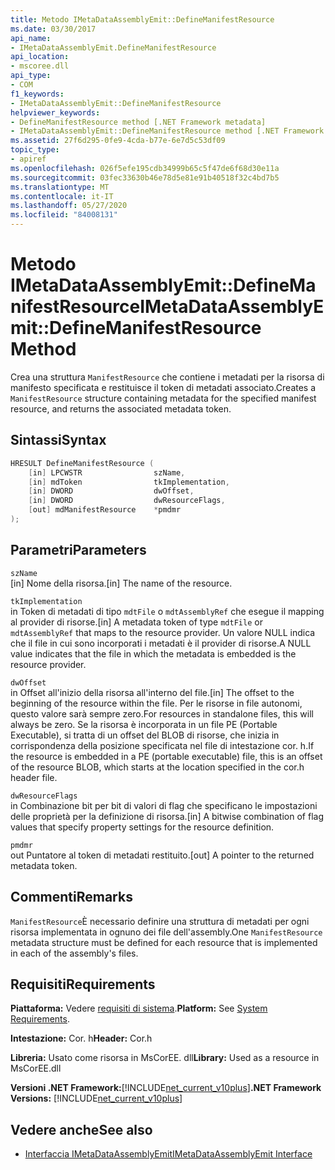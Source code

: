 ```yaml
---
title: Metodo IMetaDataAssemblyEmit::DefineManifestResource
ms.date: 03/30/2017
api_name:
- IMetaDataAssemblyEmit.DefineManifestResource
api_location:
- mscoree.dll
api_type:
- COM
f1_keywords:
- IMetaDataAssemblyEmit::DefineManifestResource
helpviewer_keywords:
- DefineManifestResource method [.NET Framework metadata]
- IMetaDataAssemblyEmit::DefineManifestResource method [.NET Framework metadata]
ms.assetid: 27f6d295-0fe9-4cda-b77e-6e7d5c53df09
topic_type:
- apiref
ms.openlocfilehash: 026f5efe195cdb34999b65c5f47de6f68d30e11a
ms.sourcegitcommit: 03fec33630b46e78d5e81e91b40518f32c4bd7b5
ms.translationtype: MT
ms.contentlocale: it-IT
ms.lasthandoff: 05/27/2020
ms.locfileid: "84008131"
---
```

# <a name="imetadataassemblyemitdefinemanifestresource-method"></a><span data-ttu-id="cacd4-102">Metodo IMetaDataAssemblyEmit::DefineManifestResource</span><span class="sxs-lookup"><span data-stu-id="cacd4-102">IMetaDataAssemblyEmit::DefineManifestResource Method</span></span>
<span data-ttu-id="cacd4-103">Crea una struttura `ManifestResource` che contiene i metadati per la risorsa di manifesto specificata e restituisce il token di metadati associato.</span><span class="sxs-lookup"><span data-stu-id="cacd4-103">Creates a `ManifestResource` structure containing metadata for the specified manifest resource, and returns the associated metadata token.</span></span>  
  
## <a name="syntax"></a><span data-ttu-id="cacd4-104">Sintassi</span><span class="sxs-lookup"><span data-stu-id="cacd4-104">Syntax</span></span>  
  
```cpp  
HRESULT DefineManifestResource (  
    [in] LPCWSTR                szName,
    [in] mdToken                tkImplementation,
    [in] DWORD                  dwOffset,
    [in] DWORD                  dwResourceFlags,  
    [out] mdManifestResource    *pmdmr  
);  
```  
  
## <a name="parameters"></a><span data-ttu-id="cacd4-105">Parametri</span><span class="sxs-lookup"><span data-stu-id="cacd4-105">Parameters</span></span>  
 `szName`  
 <span data-ttu-id="cacd4-106">[in] Nome della risorsa.</span><span class="sxs-lookup"><span data-stu-id="cacd4-106">[in] The name of the resource.</span></span>  
  
 `tkImplementation`  
 <span data-ttu-id="cacd4-107">in Token di metadati di tipo `mdtFile` o `mdtAssemblyRef` che esegue il mapping al provider di risorse.</span><span class="sxs-lookup"><span data-stu-id="cacd4-107">[in] A metadata token of type `mdtFile` or `mdtAssemblyRef` that maps to the resource provider.</span></span> <span data-ttu-id="cacd4-108">Un valore NULL indica che il file in cui sono incorporati i metadati è il provider di risorse.</span><span class="sxs-lookup"><span data-stu-id="cacd4-108">A NULL value indicates that the file in which the metadata is embedded is the resource provider.</span></span>  
  
 `dwOffset`  
 <span data-ttu-id="cacd4-109">in Offset all'inizio della risorsa all'interno del file.</span><span class="sxs-lookup"><span data-stu-id="cacd4-109">[in] The offset to the beginning of the resource within the file.</span></span> <span data-ttu-id="cacd4-110">Per le risorse in file autonomi, questo valore sarà sempre zero.</span><span class="sxs-lookup"><span data-stu-id="cacd4-110">For resources in standalone files, this will always be zero.</span></span> <span data-ttu-id="cacd4-111">Se la risorsa è incorporata in un file PE (Portable Executable), si tratta di un offset del BLOB di risorse, che inizia in corrispondenza della posizione specificata nel file di intestazione cor. h.</span><span class="sxs-lookup"><span data-stu-id="cacd4-111">If the resource is embedded in a PE (portable executable) file, this is an offset of the resource BLOB, which starts at the location specified in the cor.h header file.</span></span>  
  
 `dwResourceFlags`  
 <span data-ttu-id="cacd4-112">in Combinazione bit per bit di valori di flag che specificano le impostazioni delle proprietà per la definizione di risorsa.</span><span class="sxs-lookup"><span data-stu-id="cacd4-112">[in] A bitwise combination of flag values that specify property settings for the resource definition.</span></span>  
  
 `pmdmr`  
 <span data-ttu-id="cacd4-113">out Puntatore al token di metadati restituito.</span><span class="sxs-lookup"><span data-stu-id="cacd4-113">[out] A pointer to the returned metadata token.</span></span>  
  
## <a name="remarks"></a><span data-ttu-id="cacd4-114">Commenti</span><span class="sxs-lookup"><span data-stu-id="cacd4-114">Remarks</span></span>  
 <span data-ttu-id="cacd4-115">`ManifestResource`È necessario definire una struttura di metadati per ogni risorsa implementata in ognuno dei file dell'assembly.</span><span class="sxs-lookup"><span data-stu-id="cacd4-115">One `ManifestResource` metadata structure must be defined for each resource that is implemented in each of the assembly's files.</span></span>  
  
## <a name="requirements"></a><span data-ttu-id="cacd4-116">Requisiti</span><span class="sxs-lookup"><span data-stu-id="cacd4-116">Requirements</span></span>  
 <span data-ttu-id="cacd4-117">**Piattaforma:** Vedere [requisiti di sistema](../../get-started/system-requirements.md).</span><span class="sxs-lookup"><span data-stu-id="cacd4-117">**Platform:** See [System Requirements](../../get-started/system-requirements.md).</span></span>  
  
 <span data-ttu-id="cacd4-118">**Intestazione:** Cor. h</span><span class="sxs-lookup"><span data-stu-id="cacd4-118">**Header:** Cor.h</span></span>  
  
 <span data-ttu-id="cacd4-119">**Libreria:** Usato come risorsa in MsCorEE. dll</span><span class="sxs-lookup"><span data-stu-id="cacd4-119">**Library:** Used as a resource in MsCorEE.dll</span></span>  
  
 <span data-ttu-id="cacd4-120">**Versioni .NET Framework:**[!INCLUDE[net_current_v10plus](../../../../includes/net-current-v10plus-md.md)]</span><span class="sxs-lookup"><span data-stu-id="cacd4-120">**.NET Framework Versions:** [!INCLUDE[net_current_v10plus](../../../../includes/net-current-v10plus-md.md)]</span></span>  
  
## <a name="see-also"></a><span data-ttu-id="cacd4-121">Vedere anche</span><span class="sxs-lookup"><span data-stu-id="cacd4-121">See also</span></span>

- [<span data-ttu-id="cacd4-122">Interfaccia IMetaDataAssemblyEmit</span><span class="sxs-lookup"><span data-stu-id="cacd4-122">IMetaDataAssemblyEmit Interface</span></span>](imetadataassemblyemit-interface.md)
